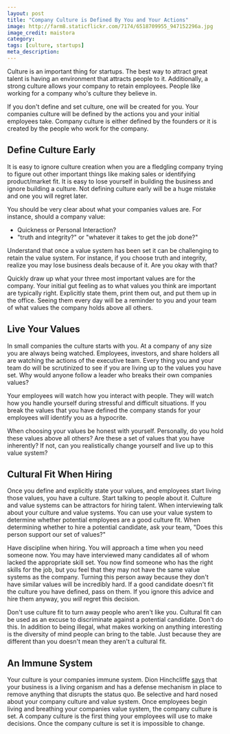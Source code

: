 ```yaml
---
layout: post
title: "Company Culture is Defined By You and Your Actions"
image: http://farm8.staticflickr.com/7174/6518709955_947152296a.jpg
image_credit: maistora
category: 
tags: [culture, startups]
meta_description: 
---
```


Culture is an important thing for startups. The best way to attract great talent is having an environment that attracts people to it. Additionally, a strong culture allows your company to retain employees. People like working for a company who's culture they believe in. 

If you don't define and set culture, one will be created for you. Your companies culture will be defined by the actions you and your initial employees take. Company culture is either defined by the founders or it is created by the people who work for the company.

## Define Culture Early
It is easy to ignore culture creation when you are a fledgling company trying to figure out other important things like making sales or identifying product/market fit. It is easy to lose yourself in building the business and ignore building a culture. Not defining culture early will be a huge mistake and one you will regret later. 

You should be very clear about what your companies values are. For instance, should a company value:

* Quickness or Personal Interaction? 
* "truth and integrity?" or "whatever it takes to get the job done?" 

Understand that once a value system has been set it can be challenging to retain the value system. For instance, if you choose truth and integrity, realize you may lose business deals because of it. Are you okay with that?

Quickly draw up what your three most important values are for the company. Your initial gut feeling as to what values you think are important are typically right. Explicitly state them, print them out, and put them up in the office. Seeing them every day will be a reminder to you and your team of what values the company holds above all others.

## Live Your Values
In small companies the culture starts with you. At a company of any size you are always being watched. Employees, investors, and share holders all are watching the actions of the executive team. Every thing you and your team do will be scrutinized to see if you are living up to the values you have set. Why would anyone follow a leader who breaks their own companies values? 

Your employees will watch how you interact with people. They will watch how you handle yourself during stressful and difficult situations. If you break the values that you have defined the company stands for your employees will identify you as a hypocrite.

When choosing your values be honest with yourself. Personally, do you hold these values above all others? Are these a set of values that you have inherently? If not, can you realistically change yourself and live up to this value system?

## Cultural Fit When Hiring
Once you define and explicitly state your values, and employees start living those values, you have a culture. Start talking to people about it. Culture and value systems can be attractors for hiring talent. When interviewing talk about your culture and value systems. You can use your value system to determine whether potential employees are a good culture fit. When determining whether to hire a potential candidate, ask your team, "Does this person support our set of values?"

Have discipline when hiring. You will approach a time when you need someone now. You may have interviewed many candidates all of whom lacked the appropriate skill set. You now find someone who has the right skills for the job, but you feel that they may not have the same value systems as the company. Turning this person away because they don't have similar values will be incredibly hard. If a good candidate doesn't fit the culture you have defined, pass on them. If you ignore this advice and hire them anyway, you _will_ regret this decision.

Don't use culture fit to turn away people who aren't like you. Cultural fit can be used as an excuse to discriminate against a potential candidate. Don't do this. In addition to being illegal, what makes working on anything interesting is the diversity of mind people can bring to the table. Just because they are different than you doesn't mean they aren't a cultural fit.

## An Immune System
Your culture is your companies immune system. Dion Hinchcliffe [says](http://www.dachisgroup.com/2012/05/getting-to-effective-social-business-results-applying-culture-change/) that your business is a living organism and has a defense mechanism in place to remove anything that disrupts the status quo. Be selective and hard nosed about your company culture and value system. Once employees begin living and breathing your companies value system, the company culture is set. A company culture is the first thing your employees will use to make decisions. Once the company culture is set it is impossible to change.